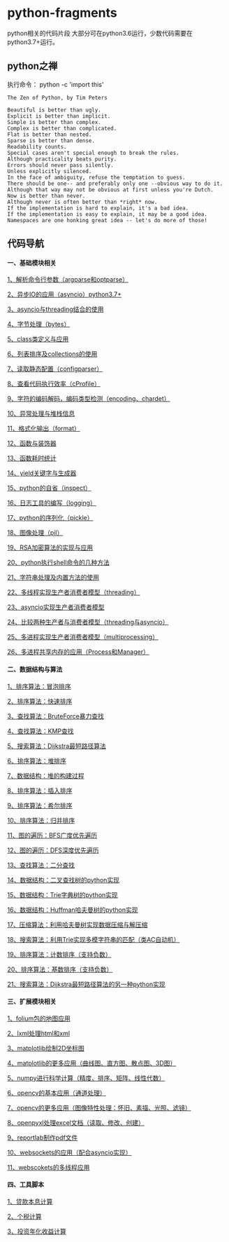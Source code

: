 # python-fragments

python相关的代码片段
大部分可在python3.6运行，少数代码需要在python3.7+运行。

## python之禅

执行命令： python -c 'import this'
```
The Zen of Python, by Tim Peters

Beautiful is better than ugly.
Explicit is better than implicit.
Simple is better than complex.
Complex is better than complicated.
Flat is better than nested.
Sparse is better than dense.
Readability counts.
Special cases aren't special enough to break the rules.
Although practicality beats purity.
Errors should never pass silently.
Unless explicitly silenced.
In the face of ambiguity, refuse the temptation to guess.
There should be one-- and preferably only one --obvious way to do it.
Although that way may not be obvious at first unless you're Dutch.
Now is better than never.
Although never is often better than *right* now.
If the implementation is hard to explain, it's a bad idea.
If the implementation is easy to explain, it may be a good idea.
Namespaces are one honking great idea -- let's do more of those!
```

## 代码导航

#### 一、基础模块相关

[1、解析命令行参数（argparse和optparse）](https://github.com/dictxwang/python-fragments/blob/main/basis/about_argparser.py)

[2、异步IO的应用（asyncio）python3.7+](https://github.com/dictxwang/python-fragments/blob/main/basis/about_asyncio.py)

[3、asyncio与threading结合的使用](https://github.com/dictxwang/python-fragments/blob/main/basis/about_asyncio_threading.py)

[4、字节处理（bytes）](https://github.com/dictxwang/python-fragments/blob/main/basis/about_bytes.py)

[5、class类定义与应用](https://github.com/dictxwang/python-fragments/blob/main/basis/about_class.py)

[6、列表排序及collections的使用](https://github.com/dictxwang/python-fragments/blob/main/basis/about_collection.py)

[7、读取静态配置（configparser）](https://github.com/dictxwang/python-fragments/blob/main/basis/about_config.py)

[8、查看代码执行效率（cProfile）](https://github.com/dictxwang/python-fragments/blob/main/basis/about_cprofile.py)

[9、字符的编码解码，编码类型检测（encoding、chardet）](https://github.com/dictxwang/python-fragments/blob/main/basis/about_encoding.py)

[10、异常处理与堆栈信息](https://github.com/dictxwang/python-fragments/blob/main/basis/about_exception.py)

[11、格式化输出（format）](https://github.com/dictxwang/python-fragments/blob/main/basis/about_format.py)

[12、函数与装饰器](https://github.com/dictxwang/python-fragments/blob/main/basis/about_function.py)

[13、函数耗时统计](https://github.com/dictxwang/python-fragments/blob/main/basis/about_function_cost.py)

[14、yield关键字与生成器](https://github.com/dictxwang/python-fragments/blob/main/basis/about_generator.py)

[15、python的自省（inspect）](https://github.com/dictxwang/python-fragments/blob/main/basis/about_inspect.py)

[16、日志工具的编写（logging）](https://github.com/dictxwang/python-fragments/blob/main/basis/about_logging.py)

[17、python的序列化（pickle）](https://github.com/dictxwang/python-fragments/blob/main/basis/about_pickle.py)

[18、图像处理（pil）](https://github.com/dictxwang/python-fragments/blob/main/basis/about_pil.py)

[19、RSA加密算法的实现与应用](https://github.com/dictxwang/python-fragments/blob/main/basis/about_rsa.py)

[20、python执行shell命令的几种方法](https://github.com/dictxwang/python-fragments/blob/main/basis/about_runshell.py)

[21、字符串处理及内置方法的使用](https://github.com/dictxwang/python-fragments/blob/main/basis/about_string.py)

[22、多线程实现生产者消费者模型（threading）](https://github.com/dictxwang/python-fragments/blob/main/basis/producer_consumer.py)

[23、asyncio实现生产者消费者模型](https://github.com/dictxwang/python-fragments/blob/main/basis/producer_consumer_asyncio.py)

[24、比较两种生产者与消费者模型（threading与asyncio）](https://github.com/dictxwang/python-fragments/blob/main/basis/producer_consumer_compare.py)

[25、多进程实现生产者消费者模型（multiprocessing）](https://github.com/dictxwang/python-fragments/blob/main/basis/producer_consumer_process.py)

[26、多进程共享内存的应用（Process和Manager）](https://github.com/dictxwang/python-fragments/blob/main/basis/producer_consumer_process_memery.py)

#### 二、数据结构与算法

[1、排序算法：冒泡排序](https://github.com/dictxwang/python-fragments/blob/main/algorithm/about_bubble.py)

[2、排序算法：快速排序](https://github.com/dictxwang/python-fragments/blob/main/algorithm/about_quick_sort.py)

[3、查找算法：BruteForce暴力查找](https://github.com/dictxwang/python-fragments/blob/main/algorithm/about_search_bf.py)

[4、查找算法：KMP查找](https://github.com/dictxwang/python-fragments/blob/main/algorithm/about_search_kmp.py)

[5、搜索算法：Dijkstra最短路径算法](https://github.com/dictxwang/python-fragments/blob/main/algorithm/about_dijkstra.py)

[6、排序算法：堆排序](https://github.com/dictxwang/python-fragments/blob/main/algorithm/about_heap_sort.py)

[7、数据结构：堆的构建过程](https://github.com/dictxwang/python-fragments/blob/main/algorithm/about_make_heap.py)

[8、排序算法：插入排序](https://github.com/dictxwang/python-fragments/blob/main/algorithm/about_insertion_sort.py)

[9、排序算法：希尔排序](https://github.com/dictxwang/python-fragments/blob/main/algorithm/about_shell_sort.py)

[10、排序算法：归并排序](https://github.com/dictxwang/python-fragments/blob/main/algorithm/about_merge_sort.py)

[11、图的遍历：BFS广度优先遍历](https://github.com/dictxwang/python-fragments/blob/main/algorithm/about_bfs.py)

[12、图的遍历：DFS深度优先遍历](https://github.com/dictxwang/python-fragments/blob/main/algorithm/about_dfs.py)

[13、查找算法：二分查找](https://github.com/dictxwang/python-fragments/blob/main/algorithm/about_search_binary.py)

[14、数据结构：二叉查找树的python实现](https://github.com/dictxwang/python-fragments/blob/main/algorithm/about_rb_tree.py)

[15、数据结构：Trie字典树的python实现](https://github.com/dictxwang/python-fragments/blob/main/algorithm/about_trie.py)

[16、数据结构：Huffman哈夫曼树的python实现](https://github.com/dictxwang/python-fragments/blob/main/algorithm/about_huffman.py)

[17、压缩算法：利用哈夫曼树实现数据压缩与解压缩](https://github.com/dictxwang/python-fragments/blob/main/algorithm/about_huffman_compression.py)

[18、搜索算法：利用Trie实现多模字符串的匹配（类AC自动机）](https://github.com/dictxwang/python-fragments/blob/main/algorithm/about_ac_with_trie.py)

[19、排序算法：计数排序（支持负数）](https://github.com/dictxwang/python-fragments/blob/main/algorithm/about_counting_sort.py)

[20、排序算法：基数排序（支持负数）](https://github.com/dictxwang/python-fragments/blob/main/algorithm/about_radix_sort.py)

[21、搜索算法：Dijkstra最短路径算法的另一种python实现](https://github.com/dictxwang/python-fragments/blob/main/algorithm/about_dijkstra_another.py)

#### 三、扩展模块相关

[1、folium包的地图应用](https://github.com/dictxwang/python-fragments/blob/main/open_modules/about_folium.py)

[2、lxml处理html和xml](https://github.com/dictxwang/python-fragments/blob/main/open_modules/about_lxml.py)

[3、matplotlib绘制2D坐标图](https://github.com/dictxwang/python-fragments/blob/main/open_modules/about_matplotlib.py)

[4、matplotlib的更多应用（曲线图、直方图、散点图、3D图）](https://github.com/dictxwang/python-fragments/blob/main/open_modules/about_matplotlib_2.py)

[5、numpy进行科学计算（精度、排序、矩阵、线性代数）](https://github.com/dictxwang/python-fragments/blob/main/open_modules/about_numpy.py)

[6、opencv的基本应用（通道处理）](https://github.com/dictxwang/python-fragments/blob/main/open_modules/about_opencv.py)

[7、opencv的更多应用（图像特性处理：怀旧、素描、光照、滤镜）](https://github.com/dictxwang/python-fragments/blob/main/open_modules/about_opencv_02.py)

[8、openpyxl处理excel文档（读取、修改、创建）](https://github.com/dictxwang/python-fragments/blob/main/open_modules/about_openpyxl.py)

[9、reportlab制作pdf文件](https://github.com/dictxwang/python-fragments/blob/main/open_modules/about_reportlab.py)

[10、websockets的应用（配合asyncio实现）](https://github.com/dictxwang/python-fragments/blob/main/open_modules/about_websocket.py)

[11、webscokets的多线程应用](https://github.com/dictxwang/python-fragments/blob/main/open_modules/about_websocket_threading.py)

#### 四、工具脚本

[1、贷款本息计算](https://github.com/dictxwang/python-fragments/blob/main/short_tools/calculate_land.py)

[2、个税计算](https://github.com/dictxwang/python-fragments/blob/main/short_tools/calculate_tax_rate.py)

[3、投资年化收益计算](https://github.com/dictxwang/python-fragments/blob/main/short_tools/calculate_yearly_investment_return.py)